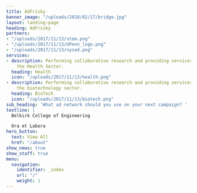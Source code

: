```yaml
---
title: AdFrisky
banner_image: "/uploads/2018/02/17/bridge.jpg"
layout: landing-page
heading: AdFrisky
partners:
- "/uploads/2017/11/13/stem.png"
- "/uploads/2017/11/13/UPenn_logo.png"
- "/uploads/2017/11/13/nysed.png"
services:
- description: Performing collaborative research and providing services to support
    the Health Sector.
  heading: Health
  icon: "/uploads/2017/11/13/health.png"
- description: Performing collaborative research and providing services to support
    the biotechnology sector.
  heading: BioTech
  icon: "/uploads/2017/11/13/biotech.png"
sub_heading: 'What ad network should you use on your next campaign? '
textline: |
  Belkirk College of Engineering

  Ora et Labora
hero_button:
  text: View All
  href: "/about"
show_news: true
show_staff: true
menu:
  navigation:
    identifier: _index
    url: "/"
    weight: 1
---
```

